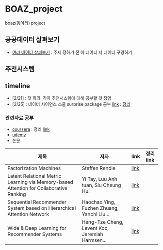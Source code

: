 # BOAZ_project
boaz(동아리) project

## 공공데이터 살펴보기
- [여러 데이터 살펴보기](https://github.com/miniii222/BOAZ_project/tree/master/pilot_data) : 주제 정하기 전 이 데이터 저 데이터 구경하기


## 추천시스템
## timeline
- [2/21] : 첫 회의. 각자 추천시스템에 대해 공부할 것 정함
- [2/25] : 데이터 사이언스 스쿨 surprise package 공부 [link](https://datascienceschool.net/view-notebook/fcd3550f11ac4537acec8d18136f2066/) : [정리](https://github.com/miniii222/BOAZ_adv_project/blob/master/recommender%20system/study/Surprise%20package%20%EC%95%8C%EC%95%84%EB%B3%B4%EA%B8%B0.ipynb)


### 관련자료 공부
- [coursera](https://www.coursera.org/learn/machine-learning/lecture/uG59z/content-based-recommendations) : 정리 [link](https://github.com/miniii222/Coursera/tree/master/Machine_Learning_Andrew_Ng/Recommender%20System)
- [udemy](https://www.udemy.com/building-recommender-systems-with-machine-learning-and-ai/learn/v4/content)
- 논문

제목 | 저자 | link | 정리 link
----|----|----|----
Factorization Machines|Steffen Rendle|[link](https://www.csie.ntu.edu.tw/~b97053/paper/Rendle2010FM.pdf)|
Latent Relational Metric Learning via Memory-based Attention for Collaborative Ranking|Yi Tay, Luu Anh tuan, Siu Cheung Hui|[link](https://arxiv.org/pdf/1707.05176.pdf)
Sequential Recommender System based on Hierarchical Attention Network|Haochao Ying, Fuzhen Zhuang, Yanchi Liu...|[link](https://www.ijcai.org/proceedings/2018/0546.pdf)|
Wide & Deep Learning for Recommender Systems|Heng-Tze Cheng, Levent Koc, Jeremiah Harmsen...|[link](https://arxiv.org/pdf/1606.07792.pdf)|


